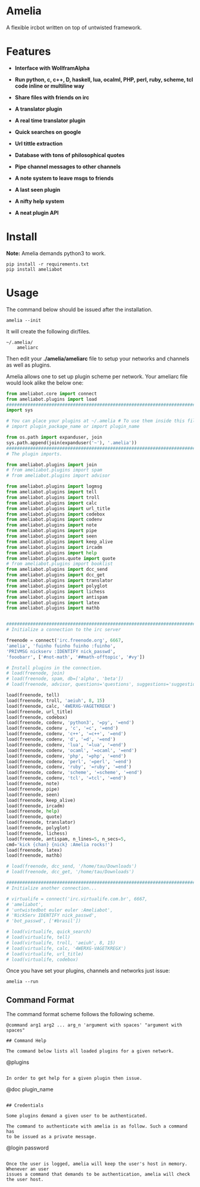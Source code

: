 Amelia
======

A flexible ircbot written on top of untwisted framework.

Features
========

- **Interface with WollframAlpha**

- **Run python, c, c++, D, haskell, lua, ocalml, PHP, perl, ruby, scheme, tcl code inline or multiline way**

- **Share files with friends on irc**

- **A translator plugin**

- **A real time translator plugin**

- **Quick searches on google**

- **Url tittle extraction**

- **Database with tons of philosophical quotes**

- **Pipe channel messages to other channels**

- **A note system to leave msgs to friends**

- **A last seen plugin**

- **A nifty help system**

- **A neat plugin API**


Install
=======

**Note:**  Amelia demands python3 to work.

~~~
pip install -r requirements.txt
pip install ameliabot
~~~

Usage
=====


The command below should be issued after the installation.

~~~
amelia --init
~~~

It will create the following dir/files.

~~~
~/.amelia/
    ameliarc

~~~

Then edit your **./amelia/ameliarc** file to setup
your networks and channels as well as plugins.

Amelia allows one to set up plugin scheme per network.
Your ameliarc file would look alike the below one:

~~~python
from ameliabot.core import connect
from ameliabot.plugins import load
##############################################################################
import sys

# You can place your plugins at ~/.amelia # To use them inside this file just do.
# import plugin_package_name or import plugin_name

from os.path import expanduser, join
sys.path.append(join(expanduser('~'), '.amelia'))
##############################################################################
# The plugin imports.

from ameliabot.plugins import join
# from ameliabot.plugins import spam
# from ameliabot.plugins import advisor

from ameliabot.plugins import logmsg
from ameliabot.plugins import tell
from ameliabot.plugins import troll
from ameliabot.plugins import calc
from ameliabot.plugins import url_title
from ameliabot.plugins import codebox
from ameliabot.plugins import codenv
from ameliabot.plugins import note
from ameliabot.plugins import pipe
from ameliabot.plugins import seen
from ameliabot.plugins import keep_alive
from ameliabot.plugins import ircadm
from ameliabot.plugins import help
from ameliabot.plugins.quote import quote
# from ameliabot.plugins import booklist
from ameliabot.plugins import dcc_send
from ameliabot.plugins import dcc_get
from ameliabot.plugins import translator
from ameliabot.plugins import polyglot
from ameliabot.plugins import lichess
from ameliabot.plugins import antispam
from ameliabot.plugins import latex
from ameliabot.plugins import mathb


##############################################################################
# Initialize a connection to the irc server

freenode = connect('irc.freenode.org', 6667, 
'amelia', 'fuinho fuinho fuinho :fuinho',       
'PRIVMSG nickserv :IDENTIFY nick_passwd',    
'fooobarr', ['#not-math', '##math-offtopic', '#vy'])

# Install plugins in the connection.
# load(freenode, join)
# load(freenode, spam, db=['alpha', 'beta'])
# load(freenode, advisor, questions='questions', suggestions='suggestions')

load(freenode, tell)
load(freenode, troll, 'aeiuh', 8, 15)
load(freenode, calc, '4WERXG-VAGETKREGX')
load(freenode, url_title)
load(freenode, codebox)
load(freenode, codenv, 'python3', '=py', '=end')
load(freenode, codenv , 'c', '=c', '=end')
load(freenode, codenv, 'c++', '=c++', '=end')
load(freenode, codenv, 'd', '=d', '=end')
load(freenode, codenv, 'lua', '=lua', '=end')
load(freenode, codenv, 'ocaml', '=ocaml', '=end')
load(freenode, codenv, 'php', '=php', '=end')
load(freenode, codenv, 'perl', '=perl', '=end')
load(freenode, codenv, 'ruby', '=ruby', '=end')
load(freenode, codenv, 'scheme', '=scheme', '=end')
load(freenode, codenv, 'tcl', '=tcl', '=end')
load(freenode, note)
load(freenode, pipe)
load(freenode, seen)
load(freenode, keep_alive)
load(freenode, ircadm)
load(freenode, help)
load(freenode, quote)
load(freenode, translator)
load(freenode, polyglot)
load(freenode, lichess)
load(freenode, antispam, n_lines=5, n_secs=5, 
cmd='kick {chan} {nick} :Amelia rocks!')
load(freenode, latex)
load(freenode, mathb)

# load(freenode, dcc_send, '/home/tau/Downloads')
# load(freenode, dcc_get, '/home/tau/Downloads')

##############################################################################
# Initialize another connection...

# virtualife = connect('irc.virtualife.com.br', 6667, 
# 'ameliabot',                                 
# 'untwistedbot euler euler :Ameliabot',       
# 'NickServ IDENTIFY nick_passwd',    
# 'bot_passwd', ['#brasil'])

# load(virtualife, quick_search)
# load(virtualife, tell)
# load(virtualife, troll, 'aeiuh', 8, 15)
# load(virtualife, calc, '4WERXG-VAGETKREGX')
# load(virtualife, url_title)
# load(virtualife, codebox)
~~~


Once you have set your plugins, channels and networks
just issue:

~~~
amelia --run
~~~

## Command Format

The command format scheme follows the following scheme.

~~~
@command arg1 arg2 ... arg_n 'argument with spaces' "argument with spaces"

## Command Help

The command below lists all loaded plugins for a given network.

~~~
@plugins
~~~

In order to get help for a given plugin then issue.

~~~
@doc plugin_name
~~~

## Credentials

Some plugins demand a given user to be authenticated.

The command to authenticate with amelia is as follow. Such a command has
to be issued as a private message.

~~~
@login password
~~~

Once the user is logged, amelia will keep the user's host in memory. Whenever an user
issues a command that demands to be authentication, amelia will check the user host.



